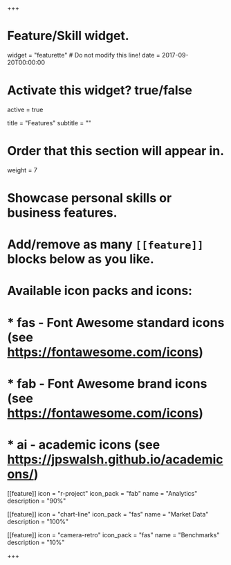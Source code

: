 +++
# Feature/Skill widget.
widget = "featurette"  # Do not modify this line!
date = 2017-09-20T00:00:00

# Activate this widget? true/false
active = true

title = "Features"
subtitle = ""

# Order that this section will appear in.
weight = 7

# Showcase personal skills or business features.
# 
# Add/remove as many `[[feature]]` blocks below as you like.
# 
# Available icon packs and icons:
# * fas - Font Awesome standard icons (see https://fontawesome.com/icons)
# * fab - Font Awesome brand icons (see https://fontawesome.com/icons)
# * ai - academic icons (see https://jpswalsh.github.io/academicons/)

[[feature]]
  icon = "r-project"
  icon_pack = "fab"
  name = "Analytics"
  description = "90%"
  
[[feature]]
  icon = "chart-line"
  icon_pack = "fas"
  name = "Market Data"
  description = "100%"  
  
[[feature]]
  icon = "camera-retro"
  icon_pack = "fas"
  name = "Benchmarks"
  description = "10%"

+++
